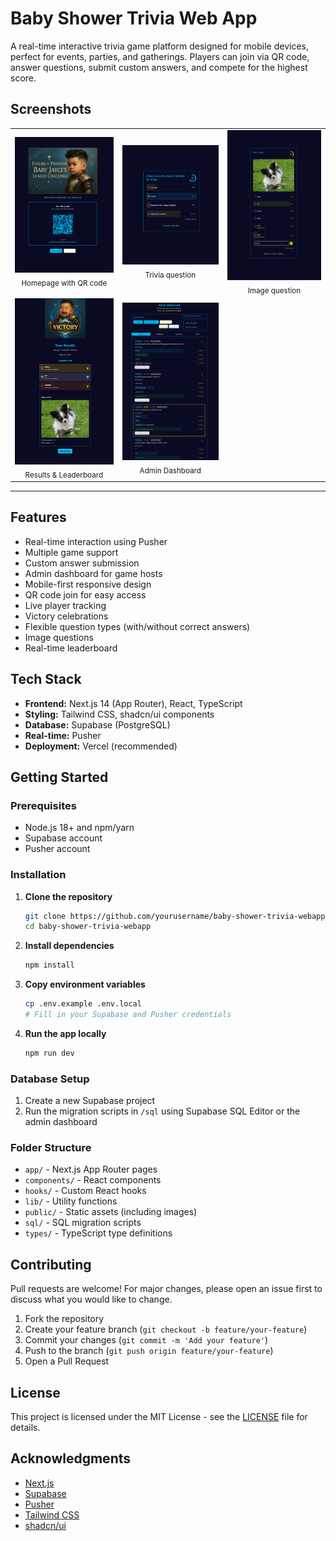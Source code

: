 # Baby Shower Trivia Web App

A real-time interactive trivia game platform designed for mobile devices, perfect for events, parties, and gatherings. Players can join via QR code, answer questions, submit custom answers, and compete for the highest score.

## Screenshots

<table>
  <tr>
    <td align="center">
      <img src="public/images/homepage.png" alt="Homepage with QR code" width="200"/><br/>
      <sub>Homepage with QR code</sub>
    </td>
    <td align="center">
      <img src="public/images/question-trivia.png" alt="Player view of trivia question" width="200"/><br/>
      <sub>Trivia question</sub>
    </td>
    <td align="center">
      <img src="public/images/image-question.png" alt="Questions can include images" width="200"/><br/>
      <sub>Image question</sub>
    </td>
  </tr>
  <tr>
    <td align="center">
      <img src="public/images/results-page.png" alt="Results page showing victory screen, player ranking, and leaderboard" width="200"/><br/>
      <sub>Results & Leaderboard</sub>
    </td>
    <td align="center">
      <img src="public/images/admin-dashboard.png" alt="Admin dashboard for managing questions and game flow" width="200"/><br/>
      <sub>Admin Dashboard</sub>
    </td>
    <td></td>
  </tr>
</table>

---

## Features

- Real-time interaction using Pusher
- Multiple game support
- Custom answer submission
- Admin dashboard for game hosts
- Mobile-first responsive design
- QR code join for easy access
- Live player tracking
- Victory celebrations
- Flexible question types (with/without correct answers)
- Image questions
- Real-time leaderboard

## Tech Stack

- **Frontend:** Next.js 14 (App Router), React, TypeScript
- **Styling:** Tailwind CSS, shadcn/ui components
- **Database:** Supabase (PostgreSQL)
- **Real-time:** Pusher
- **Deployment:** Vercel (recommended)

## Getting Started

### Prerequisites
- Node.js 18+ and npm/yarn
- Supabase account
- Pusher account

### Installation

1. **Clone the repository**
   ```bash
   git clone https://github.com/yourusername/baby-shower-trivia-webapp.git
   cd baby-shower-trivia-webapp
   ```
2. **Install dependencies**
   ```bash
   npm install
   ```
3. **Copy environment variables**
   ```bash
   cp .env.example .env.local
   # Fill in your Supabase and Pusher credentials
   ```
4. **Run the app locally**
   ```bash
   npm run dev
   ```

### Database Setup
1. Create a new Supabase project
2. Run the migration scripts in `/sql` using Supabase SQL Editor or the admin dashboard

### Folder Structure
- `app/` - Next.js App Router pages
- `components/` - React components
- `hooks/` - Custom React hooks
- `lib/` - Utility functions
- `public/` - Static assets (including images)
- `sql/` - SQL migration scripts
- `types/` - TypeScript type definitions

## Contributing

Pull requests are welcome! For major changes, please open an issue first to discuss what you would like to change.

1. Fork the repository
2. Create your feature branch (`git checkout -b feature/your-feature`)
3. Commit your changes (`git commit -m 'Add your feature'`)
4. Push to the branch (`git push origin feature/your-feature`)
5. Open a Pull Request

## License

This project is licensed under the MIT License - see the [LICENSE](LICENSE) file for details.

## Acknowledgments
- [Next.js](https://nextjs.org/)
- [Supabase](https://supabase.io/)
- [Pusher](https://pusher.com/)
- [Tailwind CSS](https://tailwindcss.com/)
- [shadcn/ui](https://ui.shadcn.com/)
